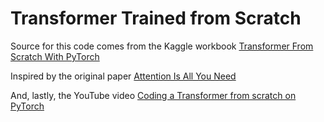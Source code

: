 # Transformer Trained from Scratch
Source for this code comes from the Kaggle workbook
[Transformer From Scratch With PyTorch](https://www.kaggle.com/code/lusfernandotorres/transformer-from-scratch-with-pytorch?scriptVersionId=157547654)

Inspired by the original paper [Attention Is All You Need](https://arxiv.org/pdf/1706.03762)

And, lastly, the YouTube video [Coding a Transformer from scratch on PyTorch](https://www.youtube.com/watch?v=ISNdQcPhsts)


